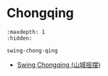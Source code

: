 # Chongqing

```{toctree}
:maxdepth: 1
:hidden:

swing-chong-qing
```

- [Swing Chongqing (山城摇摆)](swing-chong-qing.md)
